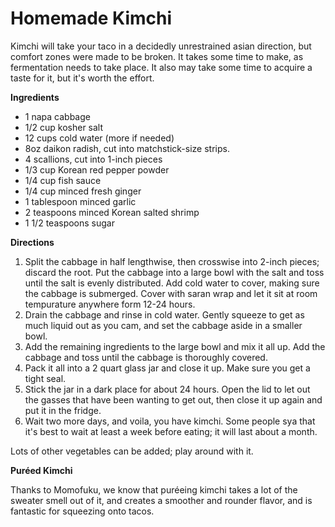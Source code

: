 Homemade Kimchi
=========

Kimchi will take your taco in a decidedly unrestrained asian direction, but comfort zones were made to be broken. It takes some time to make, as fermentation needs to take place. It also may take some time to acquire a taste for it, but it's worth the effort.

__Ingredients__

* 1 napa cabbage
* 1/2 cup kosher salt
* 12 cups cold water (more if needed)
* 8oz daikon radish, cut into matchstick-size strips.
* 4 scallions, cut into 1-inch pieces
* 1/3 cup Korean red pepper powder
* 1/4 cup fish sauce
* 1/4 cup minced fresh ginger
* 1 tablespoon minced garlic
* 2 teaspoons minced Korean salted shrimp
* 1 1/2 teaspoons sugar

__Directions__

1. Split the cabbage in half lengthwise, then crosswise into 2-inch pieces; discard the root. Put the cabbage into a large bowl with the salt and toss until the salt is evenly distributed. Add cold water to cover, making sure the cabbage is submerged. Cover with saran wrap and let it sit at room tempurature anywhere form 12-24 hours.
2. Drain the cabbage and rinse in cold water. Gently squeeze to get as much liquid out as you cam, and set the cabbage aside in a smaller bowl.
3. Add the remaining ingredients to the large bowl and mix it all up. Add the cabbage and toss until the cabbage is thoroughly covered. 
4. Pack it all into a 2 quart glass jar and close it up. Make sure you get a tight seal.
5. Stick the jar in a dark place for about 24 hours. Open the lid to let out the gasses that have been wanting to get out, then close it up again and put it in the fridge.
6. Wait two more days, and voila, you have kimchi. Some people sya that it's best to wait at least a week before eating; it will last about a month.

Lots of other vegetables can be added; play around with it.

__Puréed Kimchi__

Thanks to Momofuku, we know that puréeing kimchi takes a lot of the sweater smell out of it, and creates a smoother and rounder flavor, and is fantastic for squeezing onto tacos.